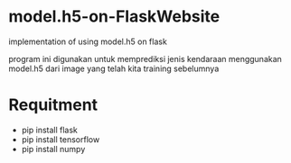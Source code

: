 # model.h5-on-FlaskWebsite
implementation of using model.h5 on flask

program ini digunakan untuk memprediksi jenis kendaraan menggunakan model.h5 dari image yang telah kita training sebelumnya 

# Requitment
- pip install flask
- pip install tensorflow
- pip install numpy


